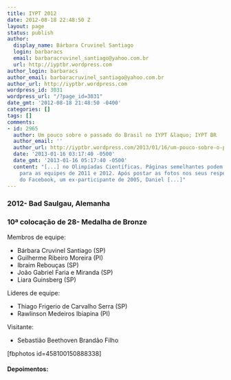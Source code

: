 ```yaml
---
title: IYPT 2012
date: 2012-08-18 22:48:50 Z
layout: page
status: publish
author:
  display_name: Bárbara Cruvinel Santiago
  login: barbaracs
  email: barbaracruvinel_santiago@yahoo.com.br
  url: http://iyptbr.wordpress.com
author_login: barbaracs
author_email: barbaracruvinel_santiago@yahoo.com.br
author_url: http://iyptbr.wordpress.com
wordpress_id: 3031
wordpress_url: "/?page_id=3031"
date_gmt: '2012-08-18 21:48:50 -0400'
categories: []
tags: []
comments:
- id: 2965
  author: Um pouco sobre o passado do Brasil no IYPT &laquo; IYPT BR
  author_email: ''
  author_url: http://iyptbr.wordpress.com/2013/01/16/um-pouco-sobre-o-passado-do-brasil-no-iypt/
  date: '2013-01-16 03:17:40 -0500'
  date_gmt: '2013-01-16 05:17:40 -0500'
  content: "[...] no Olimpíadas Científicas. Páginas semelhantes podem ser encontradas
    para as equipes de 2011 e 2012. Após postar as fotos nos seus respectivos álbuns
    do Facebook, um ex-participante de 2005, Daniel [...]"
---
```


### 2012- Bad Saulgau, Alemanha



 ### 10ª colocação de 28- Medalha de Bronze

  
Membros de equipe:

 * Bárbara Cruvinel Santiago (SP)
* Guilherme Ribeiro Moreira (PI)
* Ibraim Rebouças (SP)
* João Gabriel Faria e Miranda (SP)
* Liara Guinsberg (SP)
  



 Líderes de equipe:


 * Thiago Frigerio de Carvalho Serra (SP)
* Rawlinson Medeiros Ibiapina (PI)
  




Visitante:



* Sebastião Beethoven Brandão Filho
  



  
\[fbphotos id=458100150888338\]

 #### Depoimentos:



 
